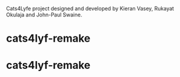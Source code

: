 Cats4Lyfe project designed and developed by Kieran Vasey, Rukayat Okulaja and John-Paul Swaine.
# cats4lyf-remake
# cats4lyf-remake
